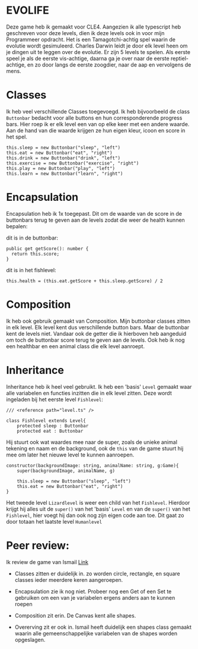 # EVOLIFE
Deze game heb ik gemaakt voor CLE4.
Aangezien ik alle typescript heb geschreven voor deze levels, dien ik deze levels ook in voor mijn Programmeer opdracht. 
Het is een Tamagotchi-achtig spel waarin de evolutie wordt gesimuleerd. Charles Darwin leidt je door elk level heen om je dingen uit te leggen over de evolutie.
Er zijn 5 levels te spelen. Als eerste speel je als de eerste vis-achtige, daarna ga je over naar de eerste reptiel-achtige, en zo door langs de eerste zoogdier, naar de aap en vervolgens de mens.

# Classes

Ik heb veel verschillende Classes toegevoegd.
Ik heb bijvoorbeeld de class <code>Buttonbar</code> bedacht voor alle buttons en hun corresponderende progress bars. Hier roep ik er elk level een van op elke keer met een andere waarde. Aan de hand van die waarde krijgen ze hun eigen kleur, icoon en score in het spel.

    this.sleep = new Buttonbar("sleep", "left")
    this.eat = new Buttonbar("eat", "right")
    this.drink = new Buttonbar("drink", "left")
    this.exercise = new Buttonbar("exercise", "right") 
    this.play = new Buttonbar("play", "left")
    this.learn = new Buttonbar("learn", "right")
    
# Encapsulation

Encapsulation heb ik 1x toegepast. Dit om de waarde van de score in de buttonbars terug te geven aan de levels zodat die weer de health kunnen bepalen:

dit is in de buttonbar:

    public get getScore(): number {
      return this.score;
    }

dit is in het fishlevel:

    this.health = (this.eat.getScore + this.sleep.getScore) / 2
    
# Composition

Ik heb ook gebruik gemaakt van Composition. Mijn buttonbar classes zitten in elk level. Elk level kent dus verschillende button bars. Maar de buttonbar kent de levels niet. Vandaar ook de getter die ik hierboven heb aangeduid om toch de buttonbar score terug te geven aan de levels. Ook heb ik nog een healthbar en een animal class die elk level aanroept.

# Inheritance
    
Inheritance heb ik heel veel gebruikt. Ik heb een 'basis' <code>Level</code> gemaakt waar alle variabelen en functies inzitten die in elk level zitten. Deze wordt ingeladen bij het eerste level <code>Fishlevel</code>: 

    /// <reference path="level.ts" />

    class Fishlevel extends Level{
        protected sleep : Buttonbar
        protected eat : Buttonbar
        
Hij stuurt ook wat waardes mee naar de super, zoals de unieke animal tekening en naam en de background, ook de <code>this</code> van de game stuurt hij mee om later het nieuwe level te kunnen aanroepen.

    constructor(backgroundImage: string, animalName: string, g:Game){
        super(backgroundImage, animalName, g)

        this.sleep = new Buttonbar("sleep", "left")
        this.eat = new Buttonbar("eat", "right")
    }
    
Het tweede level <code>Lizardlevel</code> is weer een child van het <code>Fishlevel</code>. Hierdoor krijgt hij alles uit de <code>super()</code> van het 'basis' <code>Level</code> en van de <code>super()</code> van het <code>Fishlevel</code>, hier voegt hij dan ook nog zijn eigen code aan toe. Dit gaat zo door totaan het laatste level <code>Humanlevel</code>
    

# Peer review:
Ik review de game van Ismail [Link](https://github.com/IsmailHusseinCR/gamepr4)

- Classes zitten er duidelijk in. zo worden circle, rectangle, en square classes ieder meerdere keren aangeroepen. 

- Encapsulation zie ik nog niet. Probeer nog een Get of een Set te gebruiken om een van je variabelen ergens anders aan te kunnen roepen

- Composition zit erin. De Canvas kent alle shapes.

- Overerving zit er ook in. Ismail heeft duidelijk een shapes class gemaakt waarin alle gemeenschappelijke variabelen van de shapes worden opgeslagen. 


   



